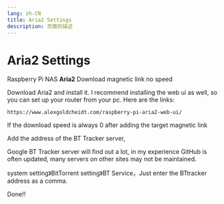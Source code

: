 ```yaml
---
lang: zh-CN
title: Aria2 Settings
description: 页面的描述
---
```

# Aria2 Settings

Raspberry Pi NAS **Aria2** Download magnetic link no speed

Download Aria2 and install it. I recommend installing the web ui as well, so you can set up your router from your pc. Here are the links:

``` url
https://www.alexgoldcheidt.com/raspberry-pi-aria2-web-ui/
```

If the download speed is always 0 after adding the target magnetic link

Add the address of the BT Tracker server,

Google BT Tracker server will find out a lot, in my experience GitHub is often updated, many servers on other sites may not be maintained.

system setting》BitTorrent setting》BT Service，Just enter the BTtracker address as a comma. 

Done!!
